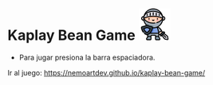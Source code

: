# Kaplay Bean Game ![knight](public/sprites/bean.png)

- Para jugar presiona la barra espaciadora.

Ir al juego: https://nemoartdev.github.io/kaplay-bean-game/
